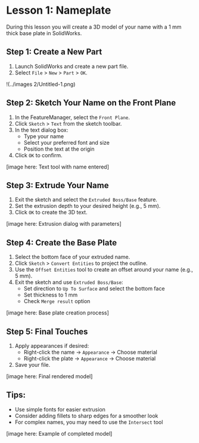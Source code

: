 # Lesson 1: Nameplate 

During this lesson you will create a 3D model of your name with a 1 mm thick base plate in SolidWorks.

## Step 1: Create a New Part
1. Launch SolidWorks and create a new part file.
2. Select `File` > `New` > `Part` > `OK`.

!(../images 2/Untitled-1.png)

## Step 2: Sketch Your Name on the Front Plane
1. In the FeatureManager, select the `Front Plane`.
2. Click `Sketch` > `Text` from the sketch toolbar.
3. In the text dialog box:
   - Type your name
   - Select your preferred font and size
   - Position the text at the origin
4. Click `OK` to confirm.

[image here: Text tool with name entered]

## Step 3: Extrude Your Name
1. Exit the sketch and select the `Extruded Boss/Base` feature.
2. Set the extrusion depth to your desired height (e.g., 5 mm).
3. Click `OK` to create the 3D text.

[image here: Extrusion dialog with parameters]

## Step 4: Create the Base Plate
1. Select the bottom face of your extruded name.
2. Click `Sketch` > `Convert Entities` to project the outline.
3. Use the `Offset Entities` tool to create an offset around your name (e.g., 5 mm).
4. Exit the sketch and use `Extruded Boss/Base`:
   - Set direction to `Up To Surface` and select the bottom face
   - Set thickness to 1 mm
   - Check `Merge result` option

[image here: Base plate creation process]

## Step 5: Final Touches
1. Apply appearances if desired:
   - Right-click the name → `Appearance` → Choose material
   - Right-click the plate → `Appearance` → Choose material
2. Save your file.

[image here: Final rendered model]

## Tips:
- Use simple fonts for easier extrusion
- Consider adding fillets to sharp edges for a smoother look
- For complex names, you may need to use the `Intersect` tool

[image here: Example of completed model]
